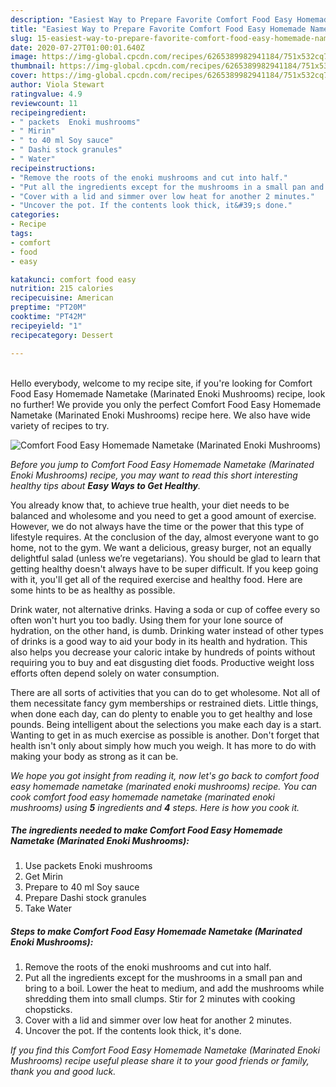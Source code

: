 ```yaml
---
description: "Easiest Way to Prepare Favorite Comfort Food Easy Homemade Nametake (Marinated Enoki Mushrooms)"
title: "Easiest Way to Prepare Favorite Comfort Food Easy Homemade Nametake (Marinated Enoki Mushrooms)"
slug: 15-easiest-way-to-prepare-favorite-comfort-food-easy-homemade-nametake-marinated-enoki-mushrooms
date: 2020-07-27T01:00:01.640Z
image: https://img-global.cpcdn.com/recipes/6265389982941184/751x532cq70/comfort-food-easy-homemade-nametake-marinated-enoki-mushrooms-recipe-main-photo.jpg
thumbnail: https://img-global.cpcdn.com/recipes/6265389982941184/751x532cq70/comfort-food-easy-homemade-nametake-marinated-enoki-mushrooms-recipe-main-photo.jpg
cover: https://img-global.cpcdn.com/recipes/6265389982941184/751x532cq70/comfort-food-easy-homemade-nametake-marinated-enoki-mushrooms-recipe-main-photo.jpg
author: Viola Stewart
ratingvalue: 4.9
reviewcount: 11
recipeingredient:
- " packets  Enoki mushrooms"
- " Mirin"
- " to 40 ml Soy sauce"
- " Dashi stock granules"
- " Water"
recipeinstructions:
- "Remove the roots of the enoki mushrooms and cut into half."
- "Put all the ingredients except for the mushrooms in a small pan and bring to a boil. Lower the heat to medium, and add the mushrooms while shredding them into small clumps.  Stir for 2 minutes with cooking chopsticks."
- "Cover with a lid and simmer over low heat for another 2 minutes."
- "Uncover the pot. If the contents look thick, it&#39;s done."
categories:
- Recipe
tags:
- comfort
- food
- easy

katakunci: comfort food easy 
nutrition: 215 calories
recipecuisine: American
preptime: "PT20M"
cooktime: "PT42M"
recipeyield: "1"
recipecategory: Dessert

---
```

<br>
Hello everybody, welcome to my recipe site, if you're looking for Comfort Food Easy Homemade Nametake (Marinated Enoki Mushrooms) recipe, look no further! We provide you only the perfect Comfort Food Easy Homemade Nametake (Marinated Enoki Mushrooms) recipe here. We also have wide variety of recipes to try.
<br>


![Comfort Food Easy Homemade Nametake (Marinated Enoki Mushrooms)](https://img-global.cpcdn.com/recipes/6265389982941184/751x532cq70/comfort-food-easy-homemade-nametake-marinated-enoki-mushrooms-recipe-main-photo.jpg)

<i>Before you jump to Comfort Food Easy Homemade Nametake (Marinated Enoki Mushrooms) recipe, you may want to read this short interesting healthy tips about <strong>Easy Ways to Get Healthy</strong>.</i>

You already know that, to achieve true health, your diet needs to be balanced and wholesome and you need to get a good amount of exercise. However, we do not always have the time or the power that this type of lifestyle requires. At the conclusion of the day, almost everyone want to go home, not to the gym. We want a delicious, greasy burger, not an equally delightful salad (unless we’re vegetarians). You should be glad to learn that getting healthy doesn't always have to be super difficult. If you keep going with it, you'll get all of the required exercise and healthy food. Here are some hints to be as healthy as possible.

Drink water, not alternative drinks. Having a soda or cup of coffee every so often won't hurt you too badly. Using them for your lone source of hydration, on the other hand, is dumb. Drinking water instead of other types of drinks is a good way to aid your body in its health and hydration. This also helps you decrease your caloric intake by hundreds of points without requiring you to buy and eat disgusting diet foods. Productive weight loss efforts often depend solely on water consumption.

There are all sorts of activities that you can do to get wholesome. Not all of them necessitate fancy gym memberships or restrained diets. Little things, when done each day, can do plenty to enable you to get healthy and lose pounds. Being intelligent about the selections you make each day is a start. Wanting to get in as much exercise as possible is another. Don't forget that health isn't only about simply how much you weigh. It has more to do with making your body as strong as it can be. 


<i>We hope you got insight from reading it, now let's go back to comfort food easy homemade nametake (marinated enoki mushrooms) recipe. You can cook comfort food easy homemade nametake (marinated enoki mushrooms) using <strong>5</strong> ingredients and <strong>4</strong> steps. Here is how you cook it.
</i>

##### The ingredients needed to make Comfort Food Easy Homemade Nametake (Marinated Enoki Mushrooms):

1. Use  packets  Enoki mushrooms
1. Get  Mirin
1. Prepare  to 40 ml Soy sauce
1. Prepare  Dashi stock granules
1. Take  Water


##### Steps to make Comfort Food Easy Homemade Nametake (Marinated Enoki Mushrooms):

1. Remove the roots of the enoki mushrooms and cut into half.
1. Put all the ingredients except for the mushrooms in a small pan and bring to a boil. Lower the heat to medium, and add the mushrooms while shredding them into small clumps.  Stir for 2 minutes with cooking chopsticks.
1. Cover with a lid and simmer over low heat for another 2 minutes.
1. Uncover the pot. If the contents look thick, it&#39;s done.


<i>If you find this Comfort Food Easy Homemade Nametake (Marinated Enoki Mushrooms) recipe useful please share it to your good friends or family, thank you and good luck.</i>

